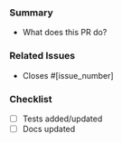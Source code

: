 ### Summary
- What does this PR do?

### Related Issues
- Closes #[issue_number]

### Checklist
- [ ] Tests added/updated
- [ ] Docs updated
